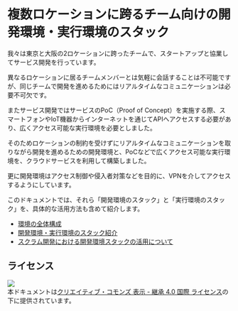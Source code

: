 # 複数ロケーションに跨るチーム向けの開発環境・実行環境のスタック

我々は東京と大阪の2ロケーションに跨ったチームで、スタートアップと協業してサービス開発を行っています。

異なるロケーションに居るチームメンバーとは気軽に会話することは不可能ですが、同じチームで開発を進めるためにはリアルタイムなコミュニケーションは必要不可欠です。

またサービス開発ではサービスのPoC（Proof of Concept）を実施する際、スマートフォンやIoT機器からインターネットを通じてAPIへアクセスする必要があり、広くアクセス可能な実行環境を必要としました。

そのためロケーションの制約を受けずにリアルタイムなコミュニケーションを取りながら開発を進めるための開発環境と、PoCなどで広くアクセス可能な実行環境を、クラウドサービスを利用して構築しました。

更に開発環境はアクセス制御や侵入者対策などを目的に、VPNを介してアクセスするようにしています。

このドキュメントでは、それら「開発環境のスタック」と「実行環境のスタック」を、具体的な活用方法も含めて紹介します。

- [環境の全体構成](./docs/structure.md)
- [開発環境・実行環境のスタック紹介](./docs/tools.md)
- [スクラム開発における開発環境スタックの活用について](./docs/scrum.md)

## ライセンス

![](https://i.creativecommons.org/l/by-sa/4.0/88x31.png)<br/>
本ドキュメントは[クリエイティブ・コモンズ 表示 - 継承 4.0 国際 ライセンス](http://creativecommons.org/licenses/by-sa/4.0/)の下に提供されています。
